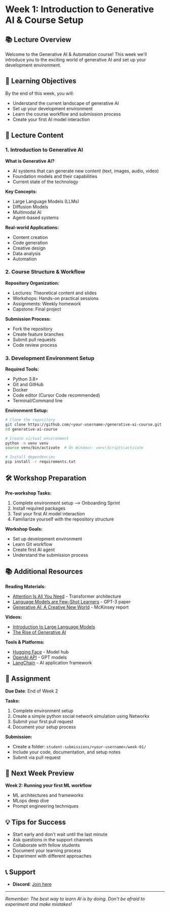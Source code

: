 # Week 1: Introduction to Generative AI & Course Setup

## 📚 Lecture Overview

Welcome to the Generative AI & Automation course! This week we'll introduce you to the exciting world of generative AI and set up your development environment.

## 🎯 Learning Objectives

By the end of this week, you will:
- Understand the current landscape of generative AI
- Set up your development environment
- Learn the course workflow and submission process
- Create your first AI model interaction

## 📖 Lecture Content

### 1. Introduction to Generative AI

**What is Generative AI?**
- AI systems that can generate new content (text, images, audio, video)
- Foundation models and their capabilities
- Current state of the technology

**Key Concepts:**
- Large Language Models (LLMs)
- Diffusion Models
- Multimodal AI
- Agent-based systems

**Real-world Applications:**
- Content creation
- Code generation
- Creative design
- Data analysis
- Automation

### 2. Course Structure & Workflow

**Repository Organization:**
- Lectures: Theoretical content and slides
- Workshops: Hands-on practical sessions
- Assignments: Weekly homework
- Capstone: Final project

**Submission Process:**
- Fork the repository
- Create feature branches
- Submit pull requests
- Code review process

### 3. Development Environment Setup

**Required Tools:**
- Python 3.8+
- Git and GitHub
- Docker
- Code editor (Cursor Code recommended)
- Terminal/Command line

**Environment Setup:**
```bash
# Clone the repository
git clone https://github.com/<your-username>/generative-ai-course.git
cd generative-ai-course

# Create virtual environment
python -m venv venv
source venv/bin/activate  # On Windows: venv\Scripts\activate

# Install dependencies
pip install -r requirements.txt
```

## 🛠️ Workshop Preparation

**Pre-workshop Tasks:**
1. Complete environment setup --> Onboarding Sprint
2. Install required packages
3. Test your first AI model interaction
4. Familiarize yourself with the repository structure

**Workshop Goals:**
- Set up development environment
- Learn Git workflow
- Create first AI agent
- Understand the submission process

## 📚 Additional Resources

**Reading Materials:**
- [Attention Is All You Need](https://arxiv.org/abs/1706.03762) - Transformer architecture
- [Language Models are Few-Shot Learners](https://arxiv.org/abs/2005.14165) - GPT-3 paper
- [Generative AI: A Creative New World](https://www.mckinsey.com/capabilities/quantumblack/our-insights/the-state-of-ai-in-2023-generative-ais-breakout-year) - McKinsey report

**Videos:**
- [Introduction to Large Language Models](https://www.youtube.com/watch?v=zjkBMFhNj_g)
- [The Rise of Generative AI](https://www.youtube.com/watch?v=G2fqAlgmoPo)

**Tools & Platforms:**
- [Hugging Face](https://huggingface.co/) - Model hub
- [OpenAI API](https://openai.com/api/) - GPT models
- [LangChain](https://langchain.com/) - AI application framework

## 📝 Assignment

**Due Date**: End of Week 2

**Tasks:**
1. Complete environment setup
2. Create a simple python social network simulation using Networkx
3. Submit your first pull request
4. Document your setup process

**Submission:**
- Create a folder: `student-submissions/<your-username>/week-01/`
- Include your code, documentation, and setup notes
- Submit via pull request

## 🎯 Next Week Preview

**Week 2: Running your first ML workflow**
- ML architectures and frameworks
- MLops deep dive
- Prompt engineering techniques

## 💡 Tips for Success

- Start early and don't wait until the last minute
- Ask questions in the support channels
- Collaborate with fellow students
- Document your learning process
- Experiment with different approaches

## 📞 Support

- **Discord**: [Join here](https://discord.gg/WBwr3F4y)

---

*Remember: The best way to learn AI is by doing. Don't be afraid to experiment and make mistakes!* 